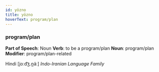 ```yaml
---
id: yözno
title: yözno
hoverText: program/plan
---
```


### program/plan

**Part of Speech**: Noun
**Verb**: to be a program/plan
**Noun**: program/plan
**Modifier**: program/plan-related

Hindi  [joːd͡ʒ.n̪äː]
*Indo-Iranian Language Family*